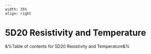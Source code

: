 
```{figure} /figures/busy.png
---
width: 35%
align: right
```
# 5D20 Resistivity and Temperature

&%Table of contents for 5D20 Resistivity and Temperature&%